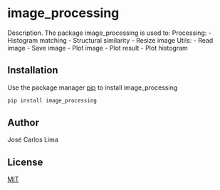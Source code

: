 # image_processing

Description. 
The package image_processing is used to:
	Processing: 
        - Histogram matching
        - Structural similarity
        - Resize image
	Utils:
        - Read image
        - Save image
        - Plot image
        - Plot result
        - Plot histogram

## Installation

Use the package manager [pip](https://pip.pypa.io/en/stable/) to install image_processing

```bash
pip install image_processing
```

## Author
José Carlos Lima

## License
[MIT](https://choosealicense.com/licenses/mit/)